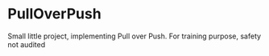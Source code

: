 # PullOverPush
Small little project, implementing Pull over Push. For training purpose, safety not audited
